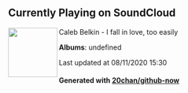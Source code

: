 ## Currently Playing on SoundCloud

[<img align="left" width="100" src="https://i1.sndcdn.com/artworks-000160064187-g1vj9q-t120x120.jpg">](https://soundcloud.com/calebxbelkin/i-fall-in-love-too-easily-1)

Caleb Belkin - I fall in love, too easily

**Albums**: undefined

Last updated at 08/11/2020 15:30

#### Generated with [20chan/github-now](https://github.com/20chan/github-now)


<!--
**20chan/20chan** is a ✨ _special_ ✨ repository because its `README.md` (this file) appears on your GitHub profile.

Here are some ideas to get you started:

- 🔭 I’m currently working on ...
- 🌱 I’m currently learning ...
- 👯 I’m looking to collaborate on ...
- 🤔 I’m looking for help with ...
- 💬 Ask me about ...
- 📫 How to reach me: ...
- 😄 Pronouns: ...
- ⚡ Fun fact: ...
-->
